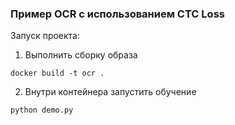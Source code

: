 ### Пример OCR с использованием CTC Loss

Запуск проекта:
1. Выполнить сборку образа
```
docker build -t ocr .
```
2. Внутри контейнера запустить обучение
```
python demo.py
```
